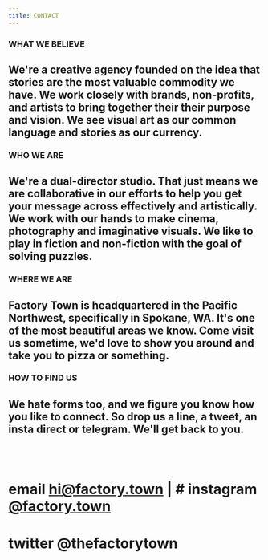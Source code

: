 ```yaml
---
title: CONTACT
---
```


### WHAT WE BELIEVE 

## We're a creative agency founded on the idea that stories are the most valuable commodity we have. We work closely with brands, non-profits, and artists to bring together their their purpose and vision. We see visual art as our common language and stories as our currency.

### WHO WE ARE 

## We're a dual-director studio. That just means we are collaborative in our efforts to help you get your message across effectively and artistically. We work with our hands to make cinema, photography and imaginative visuals. We like to play in fiction and non-fiction with the goal of solving puzzles.

### WHERE WE ARE 

## Factory Town is headquartered in the Pacific Northwest, specifically in Spokane, WA. It's one of the most beautiful areas we know. Come visit us sometime, we'd love to show you around and take you to pizza or something.

### HOW TO FIND US 

## We hate forms too, and we figure you know how you like to connect. So drop us a line, a tweet, an insta direct or telegram. We'll get back to you.
<BR>
<BR>

# email <a href="mailto:hi@factory.town?subject=There's something we want to say..." target="_top">hi@factory.town</a> | # instagram [@factory.town](http://instagram.com/factory.town)

# twitter @thefactorytown